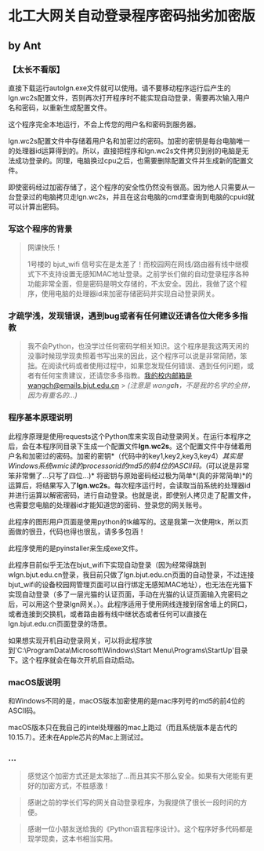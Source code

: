 # 北工大网关自动登录程序密码拙劣加密版

## by Ant

### 【太长不看版】

直接下载运行autolgn.exe文件就可以使用。请不要移动程序运行后产生的lgn.wc2s配置文件，否则再次打开程序时不能实现自动登录，需要再次输入用户名和密码，以重新生成配置文件。

这个程序完全本地运行，不会上传您的用户名和密码到服务器。

lgn.wc2s配置文件中存储着用户名和加密过的密码。加密的密钥是每台电脑唯一的处理器id运算得到的。所以，直接把程序和lgn.wc2s文件拷贝到别的电脑是无法成功登录的。同理，电脑换过cpu之后，也需要删除配置文件并生成新的配置文件。

即使密码经过加密存储了，这个程序的安全性仍然没有很高。因为他人只需要从一台登录过的电脑拷贝走lgn.wc2s，并且在这台电脑的cmd里查询到电脑的cpuid就可以计算出密码。

### 写这个程序的背景

> 网课快乐！
>
> 1号楼的 bjut_wifi 信号实在是太差了！而校园网在网线/路由器有线中继模式下不支持设置无感知MAC地址登录。之前学长们做的自动登录程序各种功能非常全面，但是密码是明文存储的，不太安全。因此，我做了这个程序，使用电脑的处理器id来加密存储密码并实现自动登录网关。

### 才疏学浅，发现错误，遇到bug或者有任何建议还请各位大佬多多指教

> 我不会Python，也没学过任何密码学相关知识。这个程序是我这两天闲的没事时候现学现卖照着书写出来的因此，这个程序可以说是非常简陋，笨拙。在阅读代码或者使用过程中，如果您发现任何错误、遇到任何问题，或者有任何宝贵建议，还请您多多指教。我的校内邮箱是wangch@emails.bjut.edu.cn >  *(注意是 wang**ch**，不是我的名字的全拼，因为有重名的...)*

### 程序基本原理说明

此程序原理是使用requests这个Python库来实现自动登录网关。在运行本程序之后，会在本程序同目录下生成一个配置文件**lgn.wc2s**。这个配置文件中存储着用户名和加密过的密码。加密的密钥*（代码中的key1,key2,key3,key4）*其实是Windows系统wmic读的processorid的md5的前4位的ASCII码。*(可以说是非常笨非常懒了...只写了四位...)*  将密钥与原始密码经过极为简单*(真的非常简单)*的运算后，将结果写入了**lgn.wc2s**。每次程序运行时，会读取当前系统的处理器id并进行运算以解密密码，进行自动登录。也就是说，即使别人拷贝走了配置文件，也需要您电脑的处理器id才能知道您的密码、登录您的网关账号。

此程序的图形用户页面是使用python的tk编写的。这是我第一次使用tk，所以页面做的很丑，代码也得也很乱，请多多包涵！

此程序使用的是pyinstaller来生成exe文件。

此程序目前似乎无法在bjut_wifi下实现自动登录（因为经常得跳到wlgn.bjut.edu.cn登录，我目前只做了lgn.bjut.edu.cn页面的自动登录，不过连接bjut_wifi的设备校园网管理页面可以自行绑定无感知MAC地址），也无法在光猫下实现自动登录（多了一层光猫的认证页面，手动在光猫的认证页面输入完密码之后，可以用这个登录lgn网关。）。此程序适用于使用网线连接到宿舍墙上的网口，或者连接到交换机，或者路由器有线中继状态或者任何可以直接在lgn.bjut.edu.cn页面登录的场景。

如果想实现开机自动登录网关，可以将此程序放到'C:\ProgramData\Microsoft\Windows\Start Menu\Programs\StartUp'目录下。这个程序就会在每次开机后自动启动。

### macOS版说明

和Windows不同的是，macOS版本加密使用的是mac序列号的md5的前4位的ASCII码。

macOS版本只在我自己的intel处理器的mac上跑过（而且系统版本是古代的10.15.7）。还未在Apple芯片的Mac上测试过。

### ...

> 感觉这个加密方式还是太笨拙了...而且其实不那么安全。如果有大佬能有更好的加密方式，不胜感激！
>

> 感谢之前的学长们写的网关自动登录程序，为我提供了很长一段时间的方便。

> 感谢一位小朋友送给我的《Python语言程序设计》。这个程序好多代码都是现学现卖，这本书相当实用。